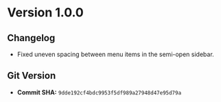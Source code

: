# Version 1.0.0

## Changelog

*   Fixed uneven spacing between menu items in the semi-open sidebar.

## Git Version

*   **Commit SHA:** `9dde192cf4bdc9953f5df989a27948d47e95d79a`
